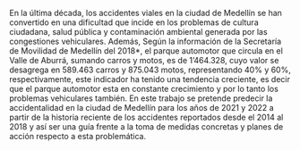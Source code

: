 En la última década, los accidentes viales en la ciudad de Medellín se han convertido en una dificultad que incide en los problemas de cultura ciudadana, salud pública y contaminación ambiental generada por las congestiones vehiculares. Además, Según la información de la Secretaría de Movilidad de Medellín del 2018*, el parque automotor que circula en el Valle de Aburrá, sumando carros y motos, es de 1’464.328, cuyo valor se desagrega en 589.463 carros y 875.043 motos, representando 40% y 60%, respectivamente, este indicador ha tenido una tendencia creciente, es decir que el parque automotor esta en constante crecimiento y por lo tanto los problemas vehiculares también.  En este trabajo se pretende predecir la accidentalidad en la ciudad de Medellín para los años de 2021 y 2022 a partir de la historia reciente de los accidentes reportados desde el 2014 al 2018 y así ser una guía frente a la toma de medidas concretas y planes de acción respecto a esta problemática.
